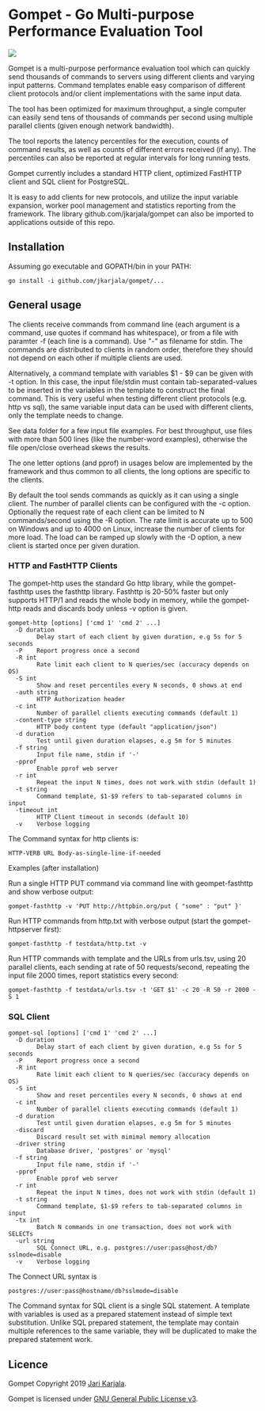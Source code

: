 # Gompet - Go Multi-purpose Performance Evaluation Tool

![](https://github.com/jkarjala/gompet/workflows/Go%20Build/badge.svg)

Gompet is a multi-purpose performance evaluation tool which can quickly send 
thousands of commands to servers using different clients and varying input 
patterns. Command templates enable easy comparison of different client 
protocols and/or client implementations with the same input data.

The tool has been optimized for maximum throughput, a single computer can easily 
send tens of thousands of commands per second using multiple parallel clients
(given enough network bandwidth).

The tool reports the latency percentiles for the execution, counts of 
command results, as well as counts of different errors received (if any).
The percentiles can also be reported at regular intervals for long running tests.

Gompet currently includes a standard HTTP client, optimized FastHTTP client and 
SQL client for PostgreSQL.

It is easy to add clients for new protocols, and utilize the input variable expansion, 
worker pool management and statistics reporting from the framework. The library 
github.com/jkarjala/gompet can also be imported to applications outside of this repo.

## Installation

Assuming go executable and GOPATH/bin in your PATH:

```
go install -i github.com/jkarjala/gompet/...
```

## General usage

The clients receive commands from command line (each argument is a command, use quotes if 
command has whitespace), or from a file with paramter -f (each line is a command). 
Use "-" as filename for stdin. The commands are distributed to clients in random
order, therefore they should not depend on each other if multiple clients are used.

Alternatively, a command template with variables $1 - $9 can be given with -t option. 
In this case, the input file/stdin must contain tab-separated-values to be inserted 
in the variables in the template to construct the final command. This is very useful
when testing different client protocols (e.g. http vs sql), the same variable 
input data can be used with different clients, only the template
needs to change.

See data folder for a few input file examples. For best throughput, use files 
with more than 500 lines (like the number-word examples), otherwise the file 
open/close overhead skews the results.

The one letter options (and pprof) in usages below are implemented by the 
framework and thus common to all clients, the long options are specific 
to the clients.

By default the tool sends commands as quickly as it can using a single client. 
The number of parallel clients can be configured with the -c option. Optionally the 
request rate of each client can be limited to N commands/second using the -R option. 
The rate limit is accurate up to 500 on Windows and up to 4000 on Linux, 
increase the number of clients for more load. The load can be ramped up slowly
with the -D option, a new client is started once per given duration.


### HTTP and FastHTTP Clients

The gompet-http uses the standard Go http library, while the gompet-fasthttp uses the fasthttp 
library. Fasthttp is 20-50% faster but only supports HTTP/1 and reads the whole body in memory,
while the gompet-http reads and discards body unless -v option is given.

```
gompet-http [options] ['cmd 1' 'cmd 2' ...]
  -D duration
        Delay start of each client by given duration, e.g 5s for 5 seconds
  -P    Report progress once a second
  -R int
        Rate limit each client to N queries/sec (accuracy depends on OS)
  -S int
        Show and reset percentiles every N seconds, 0 shows at end
  -auth string
        HTTP Authorization header
  -c int
        Number of parallel clients executing commands (default 1)
  -content-type string
        HTTP body content type (default "application/json")
  -d duration
        Test until given duration elapses, e.g 5m for 5 minutes
  -f string
        Input file name, stdin if '-'
  -pprof
        Enable pprof web server
  -r int
        Repeat the input N times, does not work with stdin (default 1)
  -t string
        Command template, $1-$9 refers to tab-separated columns in input
  -timeout int
        HTTP Client timeout in seconds (default 10)
  -v    Verbose logging

```

The Command syntax for http clients is:

```
HTTP-VERB URL Body-as-single-line-if-needed
```

Examples (after installation)

Run a single HTTP PUT command via command line with geompet-fasthttp and show verbose output:
```
gompet-fasthttp -v 'PUT http://httpbin.org/put { "some" : "put" }'
```

Run HTTP commands from http.txt with verbose output (start the gompet-httpserver first):

```
gompet-fasthttp -f testdata/http.txt -v
```

Run HTTP commands with template and the URLs from urls.tsv, 
using 20 parallel clients, each sending at rate of 50 requests/second,
repeating the input file 2000 times, report statistics every second: 
```
gompet-fasthttp -f testdata/urls.tsv -t 'GET $1' -c 20 -R 50 -r 2000 -S 1
```

### SQL Client

```
gompet-sql [options] ['cmd 1' 'cmd 2' ...]
  -D duration
        Delay start of each client by given duration, e.g 5s for 5 seconds
  -P    Report progress once a second
  -R int
        Rate limit each client to N queries/sec (accuracy depends on OS)
  -S int
        Show and reset percentiles every N seconds, 0 shows at end
  -c int
        Number of parallel clients executing commands (default 1)
  -d duration
        Test until given duration elapses, e.g 5m for 5 minutes
  -discard
        Discard result set with mimimal memory allocation
  -driver string
        Database driver, 'postgres' or 'mysql'
  -f string
        Input file name, stdin if '-'
  -pprof
        Enable pprof web server
  -r int
        Repeat the input N times, does not work with stdin (default 1)
  -t string
        Command template, $1-$9 refers to tab-separated columns in input
  -tx int
        Batch N commands in one transaction, does not work with SELECTs
  -url string
        SQL Connect URL, e.g. postgres://user:pass@host/db?sslmode=disable
  -v    Verbose logging
```

The Connect URL syntax is 

```
postgres://user:pass@hostname/db?sslmode=disable
```

The Command syntax for SQL client is a single SQL statement. A template with
variables is used as a prepared statement instead of simple text substitution.
Unlike SQL prepared statement, the template may contain multiple references 
to the same variable, they will be duplicated to make the prepared statement 
work.

## Licence

Gompet Copyright 2019 [Jari Karjala](https://www.jarikarjala.com/). 

Gompet is licensed under [GNU General Public License v3](LICENSE).
